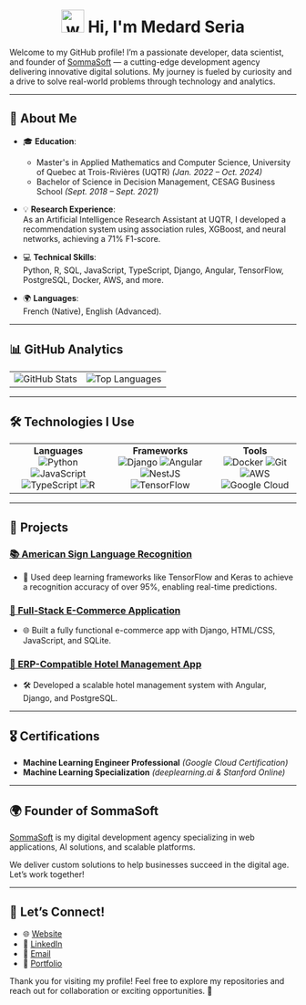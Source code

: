 # <h1 align="center"><img src="https://media.giphy.com/media/hvRJCLFzcasrR4ia7z/giphy.gif" width="40px" alt="waving-hand"> Hi, I'm Medard Seria </h1>


Welcome to my GitHub profile! I’m a passionate developer, data scientist, and founder of [SommaSoft](https://www.sommasoft.com) — a cutting-edge development agency delivering innovative digital solutions. My journey is fueled by curiosity and a drive to solve real-world problems through technology and analytics.  

---

## 🌟 About Me  

- 🎓 **Education**:  
  - Master's in Applied Mathematics and Computer Science, University of Quebec at Trois-Rivières (UQTR) *(Jan. 2022 – Oct. 2024)*  
  - Bachelor of Science in Decision Management, CESAG Business School *(Sept. 2018 – Sept. 2021)*  

- 💡 **Research Experience**:  
  As an Artificial Intelligence Research Assistant at UQTR, I developed a recommendation system using association rules, XGBoost, and neural networks, achieving a 71% F1-score.  

- 💻 **Technical Skills**:  
  Python, R, SQL, JavaScript, TypeScript, Django, Angular, TensorFlow, PostgreSQL, Docker, AWS, and more.  

- 🌍 **Languages**:  
  French (Native), English (Advanced).  

---

## 📊 GitHub Analytics  

<table>
<tr>
<td align="center">
<img src="https://github-readme-stats.vercel.app/api?username=seriamedard&show_icons=true&theme=radical" alt="GitHub Stats" />
</td>
<td align="center">
<img src="https://github-readme-stats.vercel.app/api/top-langs/?username=seriamedard&layout=compact&theme=radical" alt="Top Languages" />
</td>
</tr>
</table>

---

## 🛠️ Technologies I Use  

<table>
<tr>
<td align="center">
  <b>Languages</b><br>
  <img src="https://img.shields.io/badge/-Python-3776AB?logo=python&logoColor=white&style=flat" alt="Python" />  
  <img src="https://img.shields.io/badge/-JavaScript-F7DF1E?logo=javascript&logoColor=black&style=flat" alt="JavaScript" />  
  <img src="https://img.shields.io/badge/-TypeScript-007ACC?logo=typescript&logoColor=white&style=flat" alt="TypeScript" />
  <img src="https://img.shields.io/badge/-R-276DC3?logo=r&logoColor=white&style=flat" alt="R" />
</td>
<td align="center">
  <b>Frameworks</b><br>
  <img src="https://img.shields.io/badge/-Django-092E20?logo=django&logoColor=white&style=flat" alt="Django" />  
  <img src="https://img.shields.io/badge/-Angular-DD0031?logo=angular&logoColor=white&style=flat" alt="Angular" />  
  <img src="https://img.shields.io/badge/-NestJS-E0234E?logo=nestjs&logoColor=white&style=flat" alt="NestJS" />
  <img src="https://img.shields.io/badge/-TensorFlow-FF6F00?logo=tensorflow&logoColor=white&style=flat" alt="TensorFlow" />
</td>
<td align="center">
  <b>Tools</b><br>
  <img src="https://img.shields.io/badge/-Docker-2496ED?logo=docker&logoColor=white&style=flat" alt="Docker" />  
  <img src="https://img.shields.io/badge/-Git-F05032?logo=git&logoColor=white&style=flat" alt="Git" />  
  <img src="https://img.shields.io/badge/-AWS-232F3E?logo=amazon-aws&logoColor=white&style=flat" alt="AWS" />
  <img src="https://img.shields.io/badge/-Google%20Cloud-4285F4?logo=google-cloud&logoColor=white&style=flat" alt="Google Cloud" />
</td>
</tr>
</table>

---

## 🚀 Projects  

### [📚 American Sign Language Recognition](https://github.com/seriamedard/american_sign_language_recognition)  
- 🧠 Used deep learning frameworks like TensorFlow and Keras to achieve a recognition accuracy of over 95%, enabling real-time predictions.  

### [🛒 Full-Stack E-Commerce Application](https://github.com/seriamedard/ecommerce-app)  
- 🌐 Built a fully functional e-commerce app with Django, HTML/CSS, JavaScript, and SQLite.  

### [🏨 ERP-Compatible Hotel Management App](https://github.com/seriamedard/MiramarHotel)  
- 🛠️ Developed a scalable hotel management system with Angular, Django, and PostgreSQL.  

---

## 🎖️ Certifications  
- **Machine Learning Engineer Professional** *(Google Cloud Certification)*  
- **Machine Learning Specialization** *(deeplearning.ai & Stanford Online)*  

---

## 🌍 Founder of SommaSoft  

[SommaSoft](https://www.sommasoft.com) is my digital development agency specializing in web applications, AI solutions, and scalable platforms.  

We deliver custom solutions to help businesses succeed in the digital age. Let’s work together!  

---

## 🌱 Let’s Connect!  

- 🌐 [Website](https://www.sommasoft.com)  
- 🔗 [LinkedIn](https://www.linkedin.com/in/medard-seria-a81672187/)  
- 📧 [Email](mailto:seriamedard@gmail.com)  
- 📂 [Portfolio](https://github.com/seriamedard)  

Thank you for visiting my profile! Feel free to explore my repositories and reach out for collaboration or exciting opportunities. 🚀
